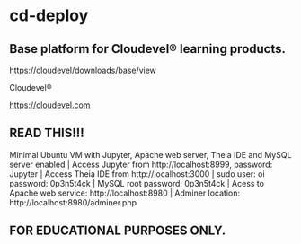 # cd-deploy

## Base platform for Cloudevel® learning products.

https://cloudevel/downloads/base/view

Cloudevel® 

https://cloudevel.com

## READ THIS!!!

Minimal Ubuntu VM with Jupyter, Apache web server,  Theia IDE and MySQL server enabled | Access Jupyter from http://localhost:8999, password: Jupyter |  Access Theia IDE from http://localhost:3000 | sudo user: oi password: 0p3n5t4ck | MySQL root password: 0p3n5t4ck | Acess to Apache web service: http://localhost:8980 | Adminer location: http://localhost:8980/adminer.php

## FOR EDUCATIONAL PURPOSES ONLY.
